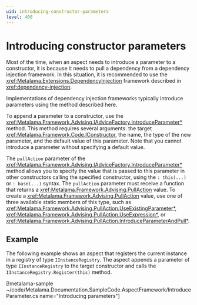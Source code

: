 ```yaml
---
uid: introducing-constructor-parameters
level: 400
---
```


# Introducing constructor parameters

Most of the time, when an aspect needs to introduce a parameter to a constructor, it is because it needs to pull a dependency from a dependency injection framework. In this situation, it is recommended to use the <xref:Metalama.Extensions.DependencyInjection> framework described in <xref:dependency-injection>.

Implementations of dependency injection frameworks typically introduce parameters using the method described here.

To append a parameter to a constructor, use the <xref:Metalama.Framework.Advising.IAdviceFactory.IntroduceParameter*> method. This method requires several arguments: the target <xref:Metalama.Framework.Code.IConstructor>, the name, the type of the new parameter, and the default value of this parameter. Note that you cannot introduce a parameter without specifying a default value.

The `pullAction` parameter of the <xref:Metalama.Framework.Advising.IAdviceFactory.IntroduceParameter*> method allows you to specify the value that is passed to this parameter in other constructors calling the specified constructor, using the `: this(...)` or `: base(...)` syntax. The `pullAction` parameter must receive a function that returns a <xref:Metalama.Framework.Advising.PullAction> value. To create a <xref:Metalama.Framework.Advising.PullAction> value, use one of three available static members of this type, such as <xref:Metalama.Framework.Advising.PullAction.UseExistingParameter*>, <xref:Metalama.Framework.Advising.PullAction.UseExpression*>, or <xref:Metalama.Framework.Advising.PullAction.IntroduceParameterAndPull*>.

## Example

The following example shows an aspect that registers the current instance in a registry of type `IInstanceRegistry`. The aspect appends a parameter of type `IInstanceRegistry` to the target constructor and calls the `IInstanceRegistry.Register(this)` method.

[!metalama-sample ~/code/Metalama.Documentation.SampleCode.AspectFramework/IntroduceParameter.cs name="Introducing parameters"]
